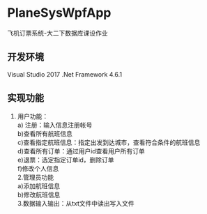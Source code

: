 # PlaneSysWpfApp
飞机订票系统-大二下数据库课设作业

## 开发环境
Visual Studio 2017
.Net Framework 4.6.1

## 实现功能
1. 用户功能：  
a) 注册：输入信息注册帐号  
b)查看所有航班信息  
c)查看指定航班信息：指定出发到达城市，查看符合条件的航班信息  
d)查看所有订单：通过用户id查看用户所有订单  
e)退票：选定指定订单id，删除订单  
f)修改个人信息  
2.管理员功能  
a)添加航班信息  
b)修改航班信息  
3.数据输入输出：从txt文件中读出写入文件  
